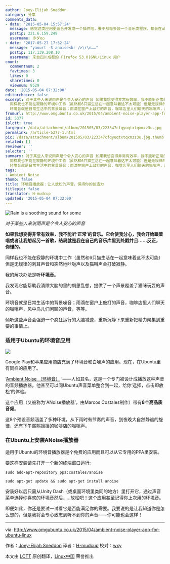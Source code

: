 ```yaml
---
author: Joey-Elijah Sneddon
category: 分享
comments_data:
- date: '2015-05-04 15:57:24'
  message: 感觉这类应用更适合开发成一个插件哈，要不然每多装一个音乐类程序，都会在ubuntu的音量菜单下多一项，虽然有方法将其去除，不过终归不是好方法，何不做成系统内现有音乐程序的一种环境音播放模式呢？启动该模式后，就开始播放环境音，并完全屏蔽掉音乐库以及音乐库内的其它音乐。这样同样也可以起到这样的效果呀。话说，这个程序内自带的8个高品质的环境音音频，啊哈，可以不安装这个程序，直接把这8个环境音提取出来，放在那单曲循环听，不过这样好像很没有调调哇
  postip: 221.6.159.249
  username: 朩ダo○
- date: '2017-05-27 17:52:24'
  message: "yaourt -S anoise<br />\r\n……"
  postip: 117.139.208.10
  username: 来自四川成都的 Firefox 53.0|GNU/Linux 用户
count:
  commentnum: 2
  favtimes: 3
  likes: 0
  sharetimes: 0
  viewnum: 8529
date: '2015-05-04 07:32:00'
editorchoice: false
excerpt: 对于某些人来说雨声是个令人安心的声音 如果我想变得非常有效率，我不能听正常的音乐。它会使我分心，我会开始跟着唱或者让我想起另一首歌，结局就是我在自己的音乐库里到处戳并且反正，你懂的。
  同样我也不能在寂静的环境中工作（虽然和6只猫生活在一起意味着这不太可能）但是无规律的刺耳声音和突然地咔哒声以及猫叫声会打破寂静。 我的解决办法是听环境音。 我发现它能帮助我消除大脑的里的胡思乱想，提供了一个声景覆盖了猫咪玩耍的声音。
  环境音就是日常生活中的背景噪音；雨滴在窗户上敲打的声音，咖啡店里人们聊天的嗡嗡声，风中鸟
fromurl: http://www.omgubuntu.co.uk/2015/04/ambient-noise-player-app-for-ubuntu-linux
id: 5377
islctt: true
largepic: /data/attachment/album/201505/03/223347cfqyuqtxtqxmzz3u.jpg
permalink: /article-5377-1.html
pic: /data/attachment/album/201505/03/223347cfqyuqtxtqxmzz3u.jpg.thumb.jpg
related: []
reviewer: ''
selector: ''
summary: 对于某些人来说雨声是个令人安心的声音 如果我想变得非常有效率，我不能听正常的音乐。它会使我分心，我会开始跟着唱或者让我想起另一首歌，结局就是我在自己的音乐库里到处戳并且反正，你懂的。
  同样我也不能在寂静的环境中工作（虽然和6只猫生活在一起意味着这不太可能）但是无规律的刺耳声音和突然地咔哒声以及猫叫声会打破寂静。 我的解决办法是听环境音。 我发现它能帮助我消除大脑的里的胡思乱想，提供了一个声景覆盖了猫咪玩耍的声音。
  环境音就是日常生活中的背景噪音；雨滴在窗户上敲打的声音，咖啡店里人们聊天的嗡嗡声，风中鸟
tags:
- Ambient Noise
thumb: false
title: 环境音播放器：让人放松的声音，保持你的创造力
titlepic: false
translator: H-mudcup
updated: '2015-05-04 07:32:00'
---
```


![Rain is a soothing sound for some](/data/attachment/album/201505/03/223347cfqyuqtxtqxmzz3u.jpg)


*对于某些人来说雨声是个令人安心的声音*


**如果我想变得非常有效率，我不能听‘正常’的音乐。它会使我分心，我会开始跟着唱或者让我想起另一首歌，结局就是我在自己的音乐库里到处戳并且……反正，你懂的。**


同样我也不能在寂静的环境中工作（虽然和6只猫生活在一起意味着这不太可能）但是无规律的刺耳声音和突然地咔哒声以及猫叫声会打破寂静。


我的解决办法是听**环境音**。


我发现它能帮助我消除大脑的里的胡思乱想，提供了一个声景覆盖了猫咪玩耍的声音。


环境音就是日常生活中的背景噪音；雨滴在窗户上敲打的声音，咖啡店里人们聊天的嗡嗡声，风中鸟儿们闲聊的声音，等等。


倾听这些声音会强迫一个疯狂运行的大脑减速，重新沉静下来重新把精力聚集到重要的事情上。


### 适用于Ubuntu的环境音应用


![](/data/attachment/album/201505/03/223347rh39ntv9o28vx9n9.jpg)


Google Play和苹果应用商店充满了环境音和白噪声的应用。现在，在Ubuntu里有同样的应用了。


‘[Ambient Noise （环境音）](http://anoise.tuxfamily.org/) ’——人如其名，这是一个专门被设计成播放这种声音的音频播放器。他甚至可以同Ubuntu声音菜单整合到一起，给你‘选择，点击即放松’的体验。


这个应用（又被称为‘ANoise播放器’，由Marcos Costales制作）带有**8个高品质音频**。


这8个预设音频涵盖了多种环境，从下雨时有节奏的声音，到夜晚大自然静谧的旋律，还有下午熙熙攘攘的咖啡店的嗡嗡声。


### 在Ubuntu上安装ANoise播放器


适用于Ubuntu的环境音播放器是个免费的应用而且可以从它专用的PPA里安装。


要这样安装请先打开一个新的终端窗口运行:



```
sudo add-apt-repository ppa:costales/anoise

sudo apt-get update && sudo apt-get install anoise

```

安装好以后只需从Unity Dash（或桌面环境里类同的地方）里打开它，通过声音菜单选择你喜欢的环境音然后……放松吧！这个应用甚至记得你上次用的环境音。


即便如此，你还是要试一试看它是否能满足你的需要。我要说的是让我知道你是怎么想的，但是我将会专心致志到听不到你的声音——你可能也会这样！




---


via: <http://www.omgubuntu.co.uk/2015/04/ambient-noise-player-app-for-ubuntu-linux>


作者：[Joey-Elijah Sneddon](https://plus.google.com/117485690627814051450/?rel=author) 译者：[H-mudcup](https://github.com/H-mudcup) 校对：[wxy](https://github.com/wxy)


本文由 [LCTT](https://github.com/LCTT/TranslateProject) 原创翻译，[Linux中国](http://linux.cn/) 荣誉推出